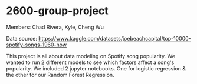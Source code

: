 # 2600-group-project
Members:
Chad Rivera, Kyle, Cheng Wu

Data source:
https://www.kaggle.com/datasets/joebeachcapital/top-10000-spotify-songs-1960-now

This project is all about data modeling on Spotify song popularity. We wanted to run 2 different models to see which factors affect a song's popularity. We included 2 jupyter notebooks. One for logistic regression & the other for our Random Forest Regression. 
